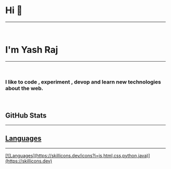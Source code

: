 <h1>Hi 🙌</h1>
<hr>
<br>
<h1> I'm Yash Raj</h1>
<hr>
<br>
<h3>I like to code , experiment , devop and learn new technologies about the web.</h3>
<br>
<h2>GitHub Stats</h2>
<a href "![Github stats](https://github-readme-stats.vercel.app/api?username=the-coderYash)">
<hr>
<h2>Languages</h2>
<hr>
 [![Languages](https://skillicons.dev/icons?i=js,html,css,python,java)](https://skillicons.dev)
<!--
**the-coderYash/the-coderYash** is a ✨ _special_ ✨ repository because its `README.md` (this file) appears on your GitHub profile.

Here are some ideas to get you started:

- 🔭 I’m currently working on ...
- 🌱 I’m currently learning ...
- 👯 I’m looking to collaborate on ...
- 🤔 I’m looking for help with ...
- 💬 Ask me about ...
- 📫 How to reach me: ...
- 😄 Pronouns: ...
- ⚡ Fun fact: ...
-->

